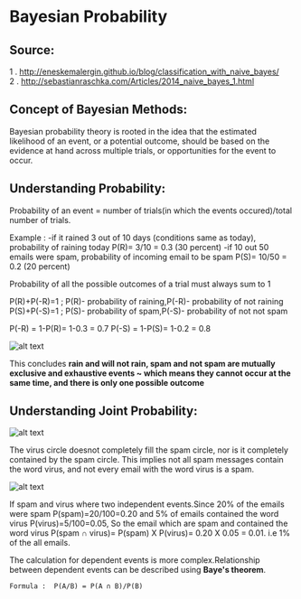 # Bayesian Probability

## Source:  
1 . http://eneskemalergin.github.io/blog/classification_with_naive_bayes/  
2 . http://sebastianraschka.com/Articles/2014_naive_bayes_1.html  
  
## Concept of Bayesian Methods:  

Bayesian probability theory is rooted in the idea that the estimated likelihood of an event, or a potential outcome, should be based on  the evidence at hand across multiple trials, or opportunities for the event to occur.  

## Understanding Probability:

Probability of an event = number of trials(in which the events occured)/total number of trials.

Example : 
-if it rained 3 out of 10 days (conditions same as today), probability of raining today P(R)= 3/10 = 0.3 (30 percent)
-if 10 out 50 emails were spam, probability of incoming email to be spam P(S)= 10/50 = 0.2 (20 percent)

Probability of all the possible outcomes of a trial must always sum to 1

P(R)+P(-R)=1 ; P(R)- probability of raining,P(-R)- probability of not raining
P(S)+P(-S)=1 ; P(S)- probability of spam,P(-S)- probability of not not spam

P(-R) = 1-P(R)= 1-0.3 = 0.7
P(-S) = 1-P(S)= 1-0.2 = 0.8

![alt text](https://github.com/jishu1989/MachineLearning/blob/master/spam_filtering/understanding%20probability.JPG)


This concludes **rain and will not rain, spam and not spam are mutually exclusive and exhaustive events ~ which means they cannot occur at the same time, and there is only one possible outcome**

## Understanding Joint Probability:  

![alt text](https://github.com/jishu1989/MachineLearning/blob/master/spam_filtering/joint%20prob.JPG)  

The virus circle doesnot completely fill the spam circle, nor is it completely contained by the spam circle. This implies not all spam messages contain the word virus, and not every email with the word virus is a spam.  

![alt text](https://github.com/jishu1989/MachineLearning/blob/master/spam_filtering/jp_close.JPG)  

If spam and virus where two independent events.Since 20% of the emails were spam P(spam)=20/100=0.20 and 5% of emails contained the word virus P(virus)=5/100=0.05, So the email which are spam and contained the word virus P(spam ∩ virus)= P(spam) X P(virus)= 0.20 X 0.05 = 0.01. i.e 1% of the all emails.

The calculation for dependent events is more complex.Relationship between dependent events can be described using **Baye's theorem**.  

```
Formula :  P(A/B) = P(A ∩ B)/P(B)
```




 
  
  
  
  
